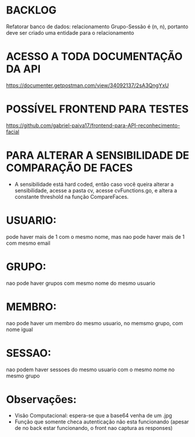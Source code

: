 # BACKLOG

Refatorar banco de dados: relacionamento Grupo-Sessão é (n, n), portanto deve ser criado uma entidade para o relacionamento

# ACESSO A TODA DOCUMENTAÇÃO DA API

https://documenter.getpostman.com/view/34092137/2sA3QngYxU

# POSSÍVEL FRONTEND PARA TESTES

https://github.com/gabriel-paiva17/frontend-para-API-reconhecimento-facial

# PARA ALTERAR A SENSIBILIDADE DE COMPARAÇÃO DE FACES

- A sensibilidade está hard coded, então caso você queira alterar a sensibilidade, acesse a pasta cv,
acesse cvFunctions.go, e altera a constante threshold na função CompareFaces.

# USUARIO:

pode haver mais de 1 com o mesmo nome, mas nao pode haver mais de 1 com mesmo email

# GRUPO:

nao pode haver grupos com mesmo nome do mesmo usuario

# MEMBRO:

nao pode haver um membro do mesmo usuario, no memsmo grupo, com nome igual

# SESSAO: 

nao podem haver sessoes do mesmo usuario com o mesmo nome no mesmo grupo

# Observações:

- Visão Computacional: espera-se que a base64 venha de um .jpg
- Função que somente checa autenticação não esta funcionando (apesar de no back estar funcionando, o front nao captura as responses)

